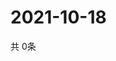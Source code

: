 # 2021-10-18
  共 0条

  <!-- BEGIN -->
  <!-- 最后更新时间Mon Oct 18 2021 02:29:07 GMT+0000 (Coordinated Universal Time) -->
  
  <!-- END -->
  
  